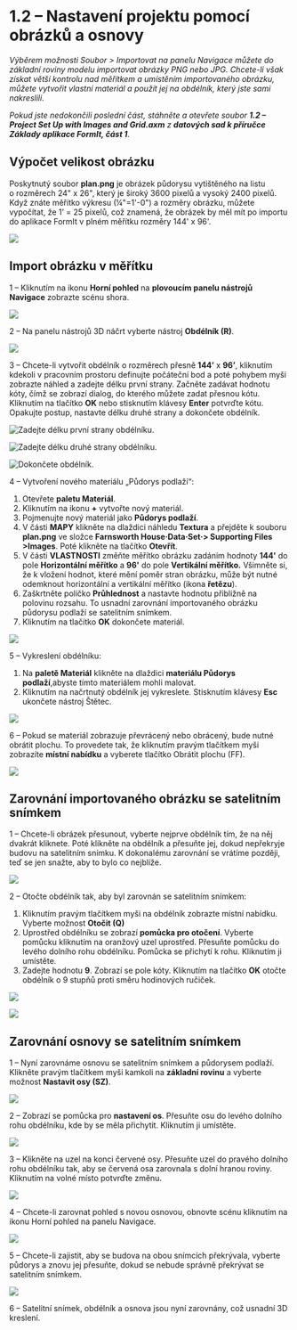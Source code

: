 # 1.2 – Nastavení projektu pomocí obrázků a osnovy

_Výběrem možnosti Soubor > Importovat na panelu Navigace můžete do základní roviny modelu importovat obrázky PNG nebo JPG. Chcete-li však získat větší kontrolu nad měřítkem a umístěním importovaného obrázku, můžete vytvořit vlastní materiál a použít jej na obdélník, který jste sami nakreslili._

_Pokud jste nedokončili poslední část, stáhněte a otevřete soubor_ _**1.2 – Project Set Up with Images and Grid.axm**_ _z_ _**datových sad k příručce Základy aplikace FormIt, část 1**._

## **Výpočet velikost obrázku**

Poskytnutý soubor **plan.png** je obrázek půdorysu vytištěného na listu o rozměrech 24" x 26", který je široký 3600 pixelů a vysoký 2400 pixelů. Když znáte měřítko výkresu (¼"=1'-0") a rozměry obrázku, můžete vypočítat, že 1’ = 25 pixelů, což znamená, že obrázek by měl mít po importu do aplikace FormIt v plném měřítku rozměry 144' x 96'.

![](<../../.gitbook/assets/0 (1) (2).png>)

## **Import obrázku v měřítku**

1 – Kliknutím na ikonu **Horní pohled** na **plovoucím panelu nástrojů Navigace** zobrazte scénu shora.

![](<../../.gitbook/assets/1 (1).png>)

2 – Na panelu nástrojů 3D náčrt vyberte nástroj **Obdélník (R)**.

![](<../../.gitbook/assets/2 (1).png>)

3 – Chcete-li vytvořit obdélník o rozměrech přesně **144’** x **96’**, kliknutím kdekoli v pracovním prostoru definujte počáteční bod a poté pohybem myši zobrazte náhled a zadejte délku první strany. Začněte zadávat hodnotu kóty, čímž se zobrazí dialog, do kterého můžete zadat přesnou kótu. Kliknutím na tlačítko **OK** nebo stisknutím klávesy **Enter** potvrďte kótu. Opakujte postup, nastavte délku druhé strany a dokončete obdélník.

![Zadejte délku první strany obdélníku.](<../../.gitbook/assets/3 (1).png>)

![Zadejte délku druhé strany obdélníku.](<../../.gitbook/assets/4 (1).png>)

![Dokončete obdélník.](<../../.gitbook/assets/5 (1).png>)

4 – Vytvoření nového materiálu „Půdorys podlaží“:

1. Otevřete **paletu Materiál**.
2. Kliknutím na ikonu **+** vytvořte nový materiál.
3. Pojmenujte nový materiál jako **Půdorys podlaží**.
4. V části **MAPY** klikněte na dlaždici náhledu **Textura** a přejděte k souboru **plan.png** ve složce **Farnsworth House·Data·Set·> Supporting Files >Images**. Poté klikněte na tlačítko **Otevřít**.
5. V části **VLASTNOSTI** změňte měřítko obrázku zadáním hodnoty **144'** do pole **Horizontální měřítko** a **96'** do pole **Vertikální měřítko.** Všimněte si, že k vložení hodnot, které mění poměr stran obrázku, může být nutné odemknout horizontální a vertikální měřítko (ikona **řetězu**).
6. Zaškrtněte políčko **Průhlednost** a nastavte hodnotu přibližně na polovinu rozsahu. To usnadní zarovnání importovaného obrázku půdorysu podlaží se satelitním snímkem.
7. Kliknutím na tlačítko **OK** dokončete materiál.

![](../../.gitbook/assets/create-1.png)

5 – Vykreslení obdélníku:

1. Na **paletě Materiál** klikněte na dlaždici **materiálu Půdorys podlaží**,abyste tímto materiálem mohli malovat.
2. Kliknutím na načrtnutý obdélník jej vykreslete. Stisknutím klávesy **Esc** ukončete nástroj Štětec.

![](../../.gitbook/assets/7.jpeg)

6 – Pokud se materiál zobrazuje převrácený nebo obrácený, bude nutné obrátit plochu. To provedete tak, že kliknutím pravým tlačítkem myši zobrazíte **místní nabídku** a vyberete tlačítko Obrátit plochu (FF).

![](../../.gitbook/assets/8.png)

## **Zarovnání importovaného obrázku se satelitním snímkem**

1 – Chcete-li obrázek přesunout, vyberte nejprve obdélník tím, že na něj dvakrát kliknete. Poté klikněte na obdélník a přesuňte jej, dokud nepřekryje budovu na satelitním snímku. K dokonalému zarovnání se vrátíme později, teď se jen snažte, aby to bylo co nejblíže.

![](../../.gitbook/assets/9.png)

2 – Otočte obdélník tak, aby byl zarovnán se satelitním snímkem:

1. Kliknutím pravým tlačítkem myši na obdélník zobrazte místní nabídku. Vyberte možnost **Otočit (Q)**
2. Uprostřed obdélníku se zobrazí **pomůcka pro otočení**. Vyberte pomůcku kliknutím na oranžový uzel uprostřed. Přesuňte pomůcku do levého dolního rohu obdélníku. Pomůcka se přichytí k rohu. Kliknutím ji umístěte.
3. Zadejte hodnotu **9**. Zobrazí se pole kóty. Kliknutím na tlačítko **OK** otočte obdélník o 9 stupňů proti směru hodinových ručiček.

![](../../.gitbook/assets/10.png)

![](../../.gitbook/assets/11.png)

## **Zarovnání osnovy se satelitním snímkem**

1 – Nyní zarovnáme osnovu se satelitním snímkem a půdorysem podlaží. Klikněte pravým tlačítkem myši kamkoli na **základní rovinu** a vyberte možnost **Nastavit osy (SZ)**.

![](../../.gitbook/assets/12.png)

2 – Zobrazí se pomůcka pro **nastavení os**. Přesuňte osu do levého dolního rohu obdélníku, kde by se měla přichytit. Kliknutím ji umístěte.

![](../../.gitbook/assets/13.png)

3 – Klikněte na uzel na konci červené osy. Přesuňte uzel do pravého dolního rohu obdélníku tak, aby se červená osa zarovnala s dolní hranou roviny. Kliknutím na volné místo potvrďte změnu.

![](../../.gitbook/assets/14.png)

4 – Chcete-li zarovnat pohled s novou osnovou, obnovte scénu kliknutím na ikonu Horní pohled na panelu Navigace.

![](../../.gitbook/assets/15.png)

5 – Chcete-li zajistit, aby se budova na obou snímcích překrývala, vyberte půdorys a znovu jej přesuňte, dokud se nebude správně překrývat se satelitním snímkem.

![](../../.gitbook/assets/16.png)

6 – Satelitní snímek, obdélník a osnova jsou nyní zarovnány, což usnadní 3D kreslení.
